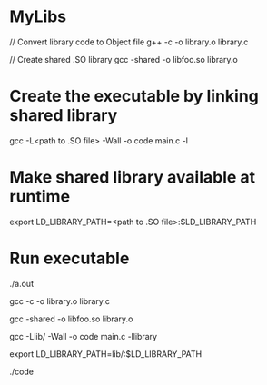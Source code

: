 # MyLibs

// Convert library code to Object file
g++ -c -o library.o library.c

// Create shared .SO library
gcc -shared -o libfoo.so library.o

# Create the executable by linking shared library
gcc -L<path to .SO file> -Wall -o code main.c -l<library name>

# Make shared library available at runtime
export LD_LIBRARY_PATH=<path to .SO file>:$LD_LIBRARY_PATH

# Run executable
./a.out

gcc -c -o library.o library.c


gcc -shared -o libfoo.so library.o

gcc -Llib/ -Wall -o code main.c -llibrary

export LD_LIBRARY_PATH=lib/:$LD_LIBRARY_PATH

./code
